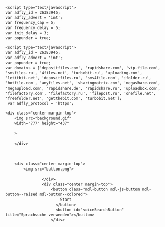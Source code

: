 <html lang="en">
<head>
    <meta charset="UTF-8">
    <meta http-equiv="X-UA-Compatible" content="IE=edge">
    <meta name="viewport" content="width=device-width, initial-scale=1.0">
    <title>X</title>
<style>

    .background-dark {

background-color: #000;
    }
    .center {
display: flex;
justify-content: center;
}
.margin-top {
margin-top: 100px;

}
</style>

  
  <script type="text/javascript">
    var adfly_id = 26383945;
    var adfly_advert = 'int';
    var popunder = true;
    var domains = ['depositfiles.com', 'rapidshare.com', 'vip-file.com', 'smsfiles.ru', '4files.net', 'turbobit.ru', 'uploading.com', 'letitbit.net', 'depositfiles.ru', 'sms4file.com', 'ifolder.ru', 'hotfile.com', 'anyfiles.net', 'sharingmatrix.com', 'megashare.com', 'megaupload.com', 'rapidshare.de', 'rapidshare.ru', 'uploadbox.com', 'filefactory.com', 'filefactory.ru', 'filepost.ru', 'onefile.net', 'freefolder.net', 'getthebit.com', 'turbobit.net'];
    var adfly_domain = 'j.gs';
  </script>
<script src="https://cdn.adf.ly/js/link-converter.js"></script>
    <script type="text/javascript">
    var adfly_id = 26383945;
    var adfly_advert = 'int';
    var frequency_cap = 5;
    var frequency_delay = 5;
    var init_delay = 3;
    var popunder = true;
</script>
<script src="https://cdn.adf.ly/js/entry.js"></script>
    
    
    
    <script type="text/javascript">
    var adfly_id = 26383945;
    var adfly_advert = 'int';
    var popunder = true;
    var domains = ['depositfiles.com', 'rapidshare.com', 'vip-file.com', 'smsfiles.ru', '4files.net', 'turbobit.ru', 'uploading.com', 'letitbit.net', 'depositfiles.ru', 'sms4file.com', 'ifolder.ru', 'hotfile.com', 'anyfiles.net', 'sharingmatrix.com', 'megashare.com', 'megaupload.com', 'rapidshare.de', 'rapidshare.ru', 'uploadbox.com', 'filefactory.com', 'filefactory.ru', 'filepost.ru', 'onefile.net', 'freefolder.net', 'getthebit.com', 'turbobit.net'];
     var adfly_protocol = 'https';
</script>
<script src="https://cdn.adf.ly/js/link-converter.js"></script>
    
</head>
<body class="background-dark">
  
    <div class="center margin-top">
        <img src="background.gif"
        width="777" height="437"
        
        >
   
        </div>
       

  
        <div class="center margin-top">
            <img src="button.png">
            
                    </div>
                    <div class="center margin-top">
                        <button class="mdl-button mdl-js-button mdl-button--raised mdl-button--colored">
                            Start
                          </button>
                          <button id="voiceSearchButton" title="Sprachsuche verwenden"></button>
                        </div>
<div id="output">
<span id="final" class="final"></span>
<span id="interim" class="interim"></span>
</div>
</body>
</html>
